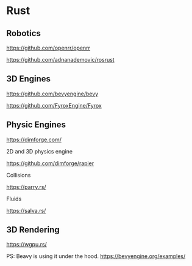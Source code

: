 # Rust 

## Robotics

https://github.com/openrr/openrr

https://github.com/adnanademovic/rosrust

## 3D Engines

https://github.com/bevyengine/bevy

https://github.com/FyroxEngine/Fyrox

## Physic Engines

https://dimforge.com/

2D and 3D physics engine

https://github.com/dimforge/rapier

Collisions

https://parry.rs/

Fluids

https://salva.rs/

## 3D Rendering

https://wgpu.rs/

PS: Beavy is using it under the hood. 
https://bevyengine.org/examples/
